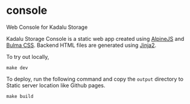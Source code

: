 # console

Web Console for Kadalu Storage

Kadalu Storage Console is a static web app created using [AlpineJS](https://alpinejs.dev/) and [Bulma CSS](https://bulma.io/). Backend HTML files are generated using [Jinja2](https://jinja.palletsprojects.com).

To try out locally,

```
make dev
```

To deploy, run the following command and copy the `output` directory to Static server location like Github pages.

```
make build
```
